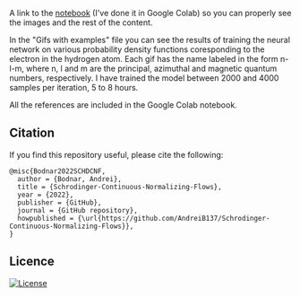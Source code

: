 A link to the [notebook](https://colab.research.google.com/drive/17dm2SsDKvGwAueQkwHpmxjV-CRqkhJhO?usp=sharing) (I've done it in Google Colab) so you can properly see the images and the rest of the content.

In the "Gifs with examples" file you can see the results of training the neural network on various probability density functions coresponding to the electron in the hydrogen atom. Each gif has the name labeled in the form n-l-m, where n, l and m are the principal, azimuthal and magnetic quantum numbers, respectively. I have trained the model between 2000 and 4000 samples per iteration, 5 to 8 hours.

All the references are included in the Google Colab notebook.

## Citation

If you find this repository useful, please cite the following:

```
@misc{Bodnar2022SCHDCNF,
  author = {Bodnar, Andrei},
  title = {Schrodinger-Continuous-Normalizing-Flows},
  year = {2022},
  publisher = {GitHub},
  journal = {GitHub repository},
  howpublished = {\url{https://github.com/AndreiB137/Schrodinger-Continuous-Normalizing-Flows}},
}
```

## Licence

[![License](https://img.shields.io/badge/License-MIT-yellow.svg)](https://github.com/AndreiB137/Schrodinger-Continuous-Normalizing-Flows/blob/main/LICENSE)
